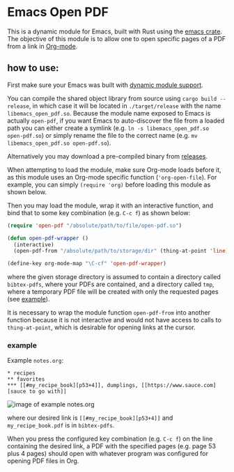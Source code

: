 # Emacs Open PDF

This is a dynamic module for Emacs, built with Rust using the [emacs crate](https://crates.io/crates/emacs). The objective of this module is to allow one to open specific pages of a PDF from a link in [Org-mode](https://orgmode.org/).

## how to use:

First make sure your Emacs was built with [dynamic module support](https://www.gnu.org/software/emacs/manual/html_node/elisp/Dynamic-Modules.html).

You can compile the shared object library from source using `cargo build --release`, in which case it will be located in `./target/release` with the name `libemacs_open_pdf.so`. Because the module name exposed to Emacs is actually `open-pdf`, if you want Emacs to auto-discover the file from a loaded path you can either create a symlink (e.g. `ln -s libemacs_open_pdf.so open-pdf.so`) or simply rename the file to the correct name (e.g. `mv libemacs_open_pdf.so open-pdf.so`).

Alternatively you may download a pre-compiled binary from [releases](https://github.com/lily-mosquitoes/emacs-open-pdf/releases/).

When attempting to load the module, make sure Org-mode loads before it, as this module uses an Org-mode specific function (`'org-open-file`). For example, you can simply `(require 'org)` before loading this module as shown below.

Then you may load the module, wrap it with an interactive function, and bind that to some key combination (e.g. `C-c f`) as shown below:
```lisp
(require 'open-pdf "/absolute/path/to/file/open-pdf.so")

(defun open-pdf-wrapper ()
  (interactive)
  (open-pdf-from "/absolute/path/to/storage/dir" (thing-at-point 'line)))

(define-key org-mode-map "\C-cf" 'open-pdf-wrapper)
```
where the given storage directory is assumed to contain a directory called `bibtex-pdfs`, where your PDFs are contained, and a directory called `tmp`, where a temporary PDF file will be created with only the requested pages (see [example](#example)).

It is necessary to wrap the module function `open-pdf-from` into another function because it is not interactive and would not have access to calls to `thing-at-point`, which is desirable for opening links at the cursor.

### example

Example `notes.org`:
```emacs
* recipes
** favorites
*** [[#my_recipe_book][p53+4]], dumplings, [[https://www.sauce.com][sauce to go with]]
```
![image of example notes.org](https://imgur.com/SKk4MLU.png)

where our desired link is `[[#my_recipe_book][p53+4]]` and `my_recipe_book.pdf` is in `bibtex-pdfs`.

When you press the configured key combination (e.g. `C-c f`) on the line containing the desired link, a PDF with the specified pages (e.g. page 53 plus 4 pages) should open with whatever program was configured for opening PDF files in Org.
